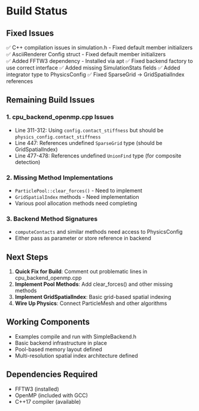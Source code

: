 # Build Status

## Fixed Issues
✅ C++ compilation issues in simulation.h - Fixed default member initializers
✅ AsciiRenderer Config struct - Fixed default member initializers  
✅ Added FFTW3 dependency - Installed via apt
✅ Fixed backend factory to use correct interface
✅ Added missing SimulationStats fields
✅ Added integrator type to PhysicsConfig
✅ Fixed SparseGrid -> GridSpatialIndex references

## Remaining Build Issues

### 1. cpu_backend_openmp.cpp Issues
- Line 311-312: Using `config.contact_stiffness` but should be `physics_config.contact_stiffness`
- Line 447: References undefined `SparseGrid` type (should be GridSpatialIndex)
- Line 477-478: References undefined `UnionFind` type (for composite detection)

### 2. Missing Method Implementations
- `ParticlePool::clear_forces()` - Need to implement
- `GridSpatialIndex` methods - Need implementation
- Various pool allocation methods need completing

### 3. Backend Method Signatures
- `computeContacts` and similar methods need access to PhysicsConfig
- Either pass as parameter or store reference in backend

## Next Steps

1. **Quick Fix for Build**: Comment out problematic lines in cpu_backend_openmp.cpp
2. **Implement Pool Methods**: Add clear_forces() and other missing methods
3. **Implement GridSpatialIndex**: Basic grid-based spatial indexing
4. **Wire Up Physics**: Connect ParticleMesh and other algorithms

## Working Components
- Examples compile and run with SimpleBackend.h
- Basic backend infrastructure in place
- Pool-based memory layout defined
- Multi-resolution spatial index architecture defined

## Dependencies Required
- FFTW3 (installed)
- OpenMP (included with GCC)
- C++17 compiler (available)